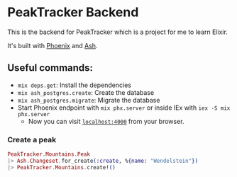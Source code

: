 # PeakTracker Backend

This is the backend for PeakTracker which is a project for me to learn Elixir.

It's built with [Phoenix](https://www.phoenixframework.org/) and [Ash](https://ash-hq.org).

## Useful commands:

- `mix deps.get`: Install the dependencies
- `mix ash_postgres.create`: Create the database
- `mix ash_postgres.migrate`: Migrate the database
- Start Phoenix endpoint with `mix phx.server` or inside IEx with `iex -S mix phx.server`
  - Now you can visit [`localhost:4000`](http://localhost:4000) from your browser.

### Create a peak

```elixir
PeakTracker.Mountains.Peak
|> Ash.Changeset.for_create(:create, %{name: "Wendelstein"})
|> PeakTracker.Mountains.create!()
```
